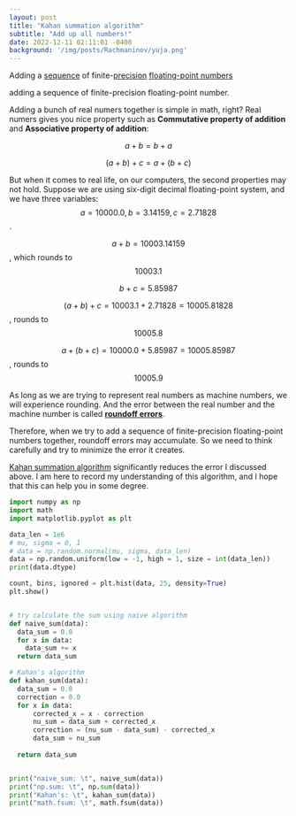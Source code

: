 ```yaml
---
layout: post
title: "Kahan summation algorithm"
subtitle: "Add up all numbers!"
date: 2022-12-11 02:11:01 -0400
background: '/img/posts/Rachmaninov/yuja.png'
---
```


Adding a [sequence](https://en.wikipedia.org/wiki/Sequence) of finite-[precision](https://en.wikipedia.org/wiki/Decimal_precision) [floating-point numbers](https://en.wikipedia.org/wiki/Floating-point_number)

adding a sequence of finite-precision floating-point number.

Adding a bunch of real numers together is simple in math, right? Real numers gives you nice property such as **Commutative property of addition** and **Associative property of addition**:

$$
a + b = b + a
$$

$$
(a + b) + c = a + (b + c)
$$

But when it comes to real life, on our computers, the second properties may not hold. Suppose we are using six-digit decimal floating-point system, and we have three variables: $$a = 10000.0, b = 3.14159, c = 2.71828$$.

$$a + b = 10003.14159$$, which rounds to $$10003.1$$

$$b + c = 5.85987$$

$$(a + b) + c = 10003.1 + 2.71828 = 10005.81828$$, rounds to $$10005.8$$

$$a + (b + c) = 10000.0 + 5.85987 = 10005.85987$$, rounds to $$10005.9$$

As long as we are trying to represent real numbers as machine numbers, we will experience rounding. And the error between the real number and the machine number is called **[roundoff errors](https://en.wikipedia.org/wiki/Round-off_error)**. 

Therefore, when we try to add a sequence of finite-precision floating-point numbers together, roundoff errors may accumulate. So we need to think carefully and try to minimize the error it creates. 

[Kahan summation algorithm](https://en.wikipedia.org/wiki/Kahan_summation_algorithm) significantly reduces the error I discussed above. I am here to record my understanding of this algorithm, and I hope that this can help you in some degree.


```python
import numpy as np
import math
import matplotlib.pyplot as plt

data_len = 1e6
# mu, sigma = 0, 1
# data = np.random.normal(mu, sigma, data_len)
data = np.random.uniform(low = -1, high = 1, size = int(data_len))
print(data.dtype)

count, bins, ignored = plt.hist(data, 25, density=True)
plt.show()


# try calculate the sum using naive algorithm
def naive_sum(data):
  data_sum = 0.0
  for x in data:
    data_sum += x
  return data_sum

# Kahan's algorithm
def kahan_sum(data):
  data_sum = 0.0
  correction = 0.0
  for x in data:
      corrected_x = x - correction
      nu_sum = data_sum + corrected_x
      correction = (nu_sum - data_sum) - corrected_x
      data_sum = nu_sum
  
  return data_sum


print("naive_sum: \t", naive_sum(data))
print("np.sum: \t", np.sum(data))
print("Kahan's: \t", kahan_sum(data))
print("math.fsum: \t", math.fsum(data))

```







